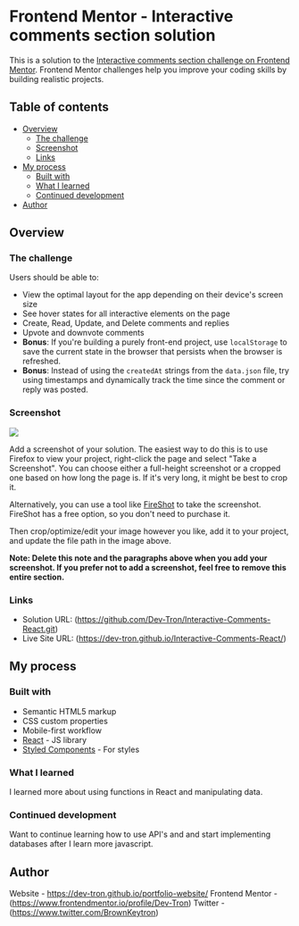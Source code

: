 # Frontend Mentor - Interactive comments section solution

This is a solution to the [Interactive comments section challenge on Frontend Mentor](https://www.frontendmentor.io/challenges/interactive-comments-section-iG1RugEG9). Frontend Mentor challenges help you improve your coding skills by building realistic projects. 

## Table of contents

- [Overview](#overview)
  - [The challenge](#the-challenge)
  - [Screenshot](#screenshot)
  - [Links](#links)
- [My process](#my-process)
  - [Built with](#built-with)
  - [What I learned](#what-i-learned)
  - [Continued development](#continued-development)
- [Author](#author)


## Overview

### The challenge

Users should be able to:

- View the optimal layout for the app depending on their device's screen size
- See hover states for all interactive elements on the page
- Create, Read, Update, and Delete comments and replies
- Upvote and downvote comments
- **Bonus**: If you're building a purely front-end project, use `localStorage` to save the current state in the browser that persists when the browser is refreshed.
- **Bonus**: Instead of using the `createdAt` strings from the `data.json` file, try using timestamps and dynamically track the time since the comment or reply was posted.

### Screenshot

![]([./screenshot.jpg](https://github.com/Dev-Tron/Interactive-Comments-React/blob/codespace-dev-tron-psychic-space-eureka-749v4gpwj552prwj/design/Screenshot%202023-05-01%20at%209.57.46%20PM.png?raw=true))

Add a screenshot of your solution. The easiest way to do this is to use Firefox to view your project, right-click the page and select "Take a Screenshot". You can choose either a full-height screenshot or a cropped one based on how long the page is. If it's very long, it might be best to crop it.

Alternatively, you can use a tool like [FireShot](https://getfireshot.com/) to take the screenshot. FireShot has a free option, so you don't need to purchase it. 

Then crop/optimize/edit your image however you like, add it to your project, and update the file path in the image above.

**Note: Delete this note and the paragraphs above when you add your screenshot. If you prefer not to add a screenshot, feel free to remove this entire section.**

### Links

- Solution URL: (https://github.com/Dev-Tron/Interactive-Comments-React.git)
- Live Site URL: (https://dev-tron.github.io/Interactive-Comments-React/)

## My process

### Built with

- Semantic HTML5 markup
- CSS custom properties
- Mobile-first workflow
- [React](https://reactjs.org/) - JS library
- [Styled Components](https://styled-components.com/) - For styles

### What I learned

I learned more about using functions in React and manipulating data.

### Continued development

Want to continue learning how to use API's and and start implementing databases after I learn more javascript.


## Author

Website - https://dev-tron.github.io/portfolio-website/
Frontend Mentor - (https://www.frontendmentor.io/profile/Dev-Tron)
Twitter - (https://www.twitter.com/BrownKeytron)

